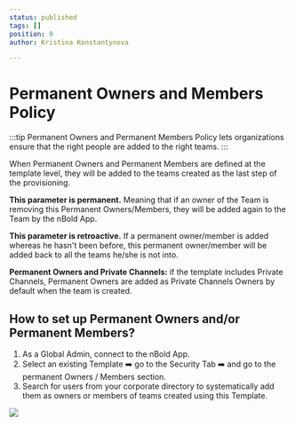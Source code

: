 ```yaml
---
status: published
tags: []
position: 0
author: Kristina Konstantynova

---
```

# **Permanent Owners and Members Policy**

:::tip Permanent Owners and Permanent Members Policy lets organizations ensure that the right people are added to the right teams.
:::

When Permanent Owners and Permanent Members are defined at the template level, they will be added to the teams created as the last step of the provisioning.

**This parameter is permanent.** Meaning that if an owner of the Team is removing this Permanent Owners/Members, they will be added again to the Team by the nBold App.

**This parameter is retroactive.** If a permanent owner/member is added whereas he hasn't been before, this permanent owner/member will be added back to all the teams he/she is not into.

**Permanent Owners and Private Channels:** if the template includes Private Channels, Permanent Owners are added as Private Channels Owners by default when the team is created.

## **How to set up Permanent Owners and/or Permanent Members?**

1. As a Global Admin, connect to the nBold App. 
2. Select an existing Template ➡️ go to the Security Tab ➡️ and go to the permanent Owners / Members section.
3. Search for users from your corporate directory to systematically add them as owners or members of teams created using this Template.

![](/uploads/screenshot-2022-02-22-at-15-20-29.png)